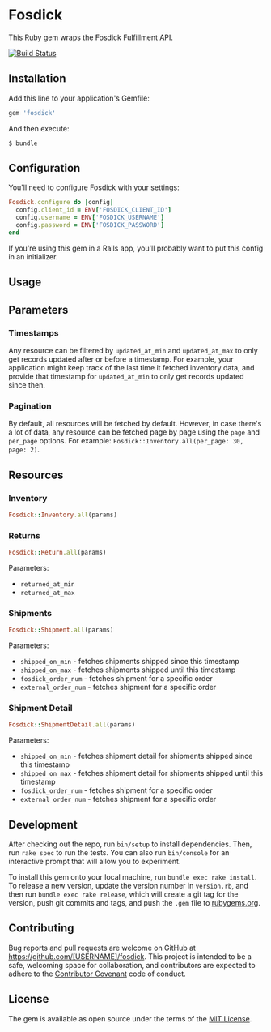 # Fosdick

This Ruby gem wraps the Fosdick Fulfillment API.

[![Build Status](https://travis-ci.org/teamlaunch/fosdick.svg?branch=master)](https://travis-ci.org/teamlaunch/fosdick)

## Installation

Add this line to your application's Gemfile:

```ruby
gem 'fosdick'
```

And then execute:

    $ bundle


## Configuration

You'll need to configure Fosdick with your settings:

```ruby
Fosdick.configure do |config|
  config.client_id = ENV['FOSDICK_CLIENT_ID']
  config.username = ENV['FOSDICK_USERNAME']
  config.password = ENV['FOSDICK_PASSWORD']
end
```

If you're using this gem in a Rails app, you'll probably want to put this config in an initializer.

## Usage

## Parameters

### Timestamps

Any resource can be filtered by `updated_at_min` and `updated_at_max` to only get records updated after or before a timestamp. For example, your application might keep track of the last time it fetched inventory data, and provide that timestamp for `updated_at_min` to only get records updated since then.

### Pagination

By default, all resources will be fetched by default. However, in case there's a lot of data, any resource can be fetched page by page using the `page` and `per_page` options. For example: `Fosdick::Inventory.all(per_page: 30, page: 2)`.

## Resources

### Inventory

```ruby
Fosdick::Inventory.all(params)
```

### Returns

```ruby
Fosdick::Return.all(params)
```

Parameters:

* `returned_at_min`
* `returned_at_max`

### Shipments

```ruby
Fosdick::Shipment.all(params)
```

Parameters:

* `shipped_on_min` - fetches shipments shipped since this timestamp
* `shipped_on_max` - fetches shipments shipped until this timestamp
* `fosdick_order_num` - fetches shipment for a specific order
* `external_order_num` - fetches shipment for a specific order

### Shipment Detail

```ruby
Fosdick::ShipmentDetail.all(params)
```

Parameters:

* `shipped_on_min` - fetches shipment detail for shipments shipped since this timestamp
* `shipped_on_max` - fetches shipment detail for shipments shipped until this timestamp
* `fosdick_order_num` - fetches shipment for a specific order
* `external_order_num` - fetches shipment for a specific order

## Development

After checking out the repo, run `bin/setup` to install dependencies. Then, run `rake spec` to run the tests. You can also run `bin/console` for an interactive prompt that will allow you to experiment.

To install this gem onto your local machine, run `bundle exec rake install`. To release a new version, update the version number in `version.rb`, and then run `bundle exec rake release`, which will create a git tag for the version, push git commits and tags, and push the `.gem` file to [rubygems.org](https://rubygems.org).

## Contributing

Bug reports and pull requests are welcome on GitHub at https://github.com/[USERNAME]/fosdick. This project is intended to be a safe, welcoming space for collaboration, and contributors are expected to adhere to the [Contributor Covenant](http://contributor-covenant.org) code of conduct.


## License

The gem is available as open source under the terms of the [MIT License](http://opensource.org/licenses/MIT).

